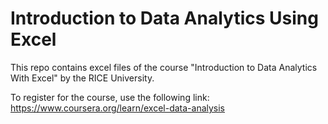 # Introduction to Data Analytics Using Excel
This repo contains excel files of the course "Introduction to Data Analytics With Excel" by the RICE University.

To register for the course, use the following link: https://www.coursera.org/learn/excel-data-analysis

